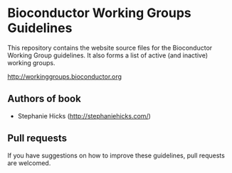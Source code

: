 # Bioconductor Working Groups Guidelines 

This repository contains the website source files for the Bioconductor Working Group guidelines. 
It also forms a list of active (and inactive) working groups. 

http://workinggroups.bioconductor.org

## Authors of book

- Stephanie Hicks (http://stephaniehicks.com/)

## Pull requests

If you have suggestions on how to improve these guidelines, pull requests are welcomed. 